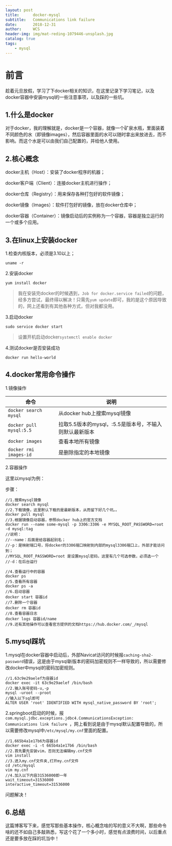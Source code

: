 ```yaml
---
layout: post
title:      docker-mysql
subtitle:   Communications link failure 
date:       2018-12-31
author:     WCS
header-img: img/mat-reding-1079446-unsplash.jpg
catalog: true
tags:
    - mysql
---
```


# 前言  

趁着元旦放假，学习了下docker相关的知识，在这里记录下学习笔记，以及docker容器中安装mysql的一些注意事项，以及踩的一些坑。  

## 1.什么是docker

对于docker，我的理解就是，docker是一个容器，就像一个矿泉水瓶，里面装着不同颜色的水（即镜像images），然后容器里面的水可以随时拿出来放进去，而不影响。而这个水是可以由我们自己配置的，并给他人使用。



## 2.核心概念

docker主机（Host）：安装了docker程序的机器；

docker客户端（Client）：连接docker主机进行操作；

docker仓库（Registry）：用来保存各种打包好的软件镜像；

docker镜像（Images）：软件打包好的镜像，放在docker仓库中；

docker容器（Container）：镜像启动后的实例称为一个容器，容器是独立运行的一个或多个应用。



## 3.在linux上安装docker

1.检查内核版本，必须是3.10以上；

`uname -r`

2.安装docker

`yum install docker`

> 我在安装完docker的时候遇到，`Job for docker.service failed`的问题，经多方尝试，最终得以解决！只需先`yum update`即可，我的是这个原因导致的，网上还看到有其他各种方式，但对我都没用。

3.启动docker

`sudo service docker start`

> 设置开机启动docker`systemctl enable docker`

4.测试docker是否安装成功

`docker run hello-world`



## 4.docker常用命令操作

1.镜像操作


| 命令                    | 说明                                                   |
| ----------------------- | ------------------------------------------------------ |
| `docker search mysql`   | 从docker hub上搜索mysql镜像                            |
| `docker pull mysql:5.5` | 拉取5.5版本的mysql，:5.5是版本号，不输入则默认最新版本 |
| `docker images`         | 查看本地所有镜像                                       |
| `docker rmi images-id`  | 是删除指定的本地镜像                                   |

2.容器操作

这里以mysql为例：

步骤：

```linux
//1.搜索mysql镜像
docker search mysql
//2.下载镜像，这里默认下载的是最新版本，从而留下好几个坑。。
docker pull mysql
//3.根据镜像启动容器，参照docker hub上的官方文档
docker run --name some-mysql ‐p 3306:3306 -e MYSQL_ROOT_PASSWORD=root -d mysql:tag
//说明：
//--name：后面是给容器起别名；
//-p：是映射端口号，将docker的3306端口映射到内部的mysql3306端口上，外部才能访问到；
//MYSQL_ROOT_PASSWORD=root 是设置mysql密码，这里有几个可选参数，必须选一个
//-d：在后台运行

//4.查看运行中的容器
docker ps
//5.查看所有容器
docker ps -a
//6.启动容器
docker start 容器id
//7.删除一个容器
docker rm 容器id
//8.查看容器日志
docker logs 容器id/name
//9.还有其他操作可以查看官方提供的文档https://hub.docker.com/_/mysql

```

## 5.mysql踩坑

1.mysql在docker容器中启动后，外部Navicat访问的时候报`caching-sha2-password`错误，这是由于mysql新版本的密码加密规则不一样导致的，所以需要修改docker中mysql的密码加密规则。

```mysql
//1.63c9e29aelef为容器id
docker exec -it 63c9e29aelef /bin/bash
//2.输入账号密码-u,-p
mysql -uroot --proot 
//输入以下sql即可
ALTER USER 'root' IDENTIFIED WITH mysql_native_password BY 'root';   

```



2.springboot启动的时候，报`com.mysql.jdbc.exceptions.jdbc4.CommunicationsException: Communications link failure `，网上看到说是由于mysql默认配置导致的，所以需要修改mysql中`/etc/mysql/my.cnf`里面的配置。

```
//1.665b4a1e17b6为容器id
docker exec -i -t 665b4a1e17b6 /bin/bash
//2.首先要先安装vim，否则无法编辑my.cnf文件
vim install
//3.进入my.cnf文件夹,打开my.cnf文件
cd /etc/mysql
vim my.cnf
//4.加入以下内容31536000即一年
wait_timeout=31536000
interactive_timeout=31536000
```

问题解决！



## 6.总结

这篇博客写下来，感觉写那些基本操作，核心概念啥的写的意义不大啊，那些命令啥的还不如自己多敲熟悉，写这个花了一个多小时，感觉有点浪费时间，以后重点还是要多放在踩的坑当中！